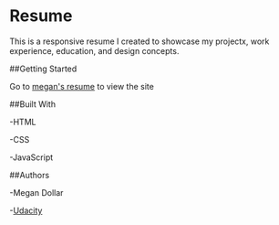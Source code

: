 # Resume

This is a responsive resume I created to showcase my projectx, work experience, education, and design concepts.

##Getting Started

Go to [megan's resume](https://megdollar.github.io) to view the site

##Built With

-HTML

-CSS

-JavaScript

##Authors

-Megan Dollar 

-[Udacity](https://github.com/udacity/frontend-nanodegree-resume)



